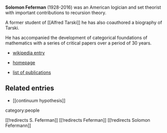 
**Solomon Feferman** (1928-2016) was an American logician and set theorist with important contributions to recursion theory.

A former student of [[Alfred Tarski]] he has also coauthored a biography of Tarski.

He has accompanied the development of categorical foundations of mathematics with a series of critical papers over a period of 30 years.

* [wikipedia entry](en.wikipedia.org/wiki/Solomon_Feferman)

* [homepage](math.stanford.edu/~feferman/)

* [list of publications](http://math.stanford.edu/~feferman/papers.html)

## Related entries

* [[continuum hypothesis]]

category:people

[[!redirects S. Feferman]]
[[!redirects Feferman]]
[[!redirects Solomon Fefermann]]